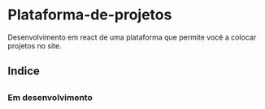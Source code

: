 # Plataforma-de-projetos
Desenvolvimento em react de uma plataforma que permite você a colocar projetos no site.

## Indice

##


### Em desenvolvimento
